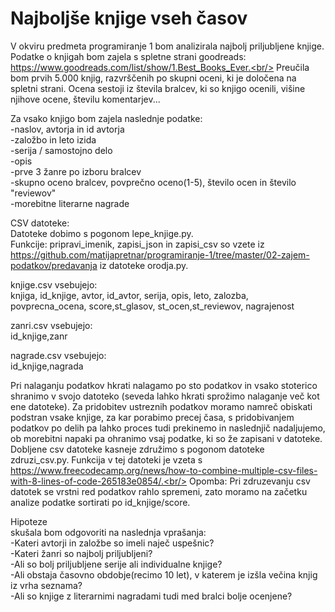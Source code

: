 # Najboljše knjige vseh časov

V okviru predmeta programiranje 1 bom analizirala najbolj priljubljene knjige.<br/>
Podatke o knjigah bom zajela s spletne strani goodreads: https://www.goodreads.com/list/show/1.Best_Books_Ever.<br/> Preučila bom prvih 5.000 knjig, razvrščenih po skupni oceni, ki je določena na spletni strani. Ocena sestoji iz števila bralcev, ki so knjigo ocenili, višine njihove ocene, številu komentarjev...

Za vsako knjigo bom zajela naslednje podatke:<br/>
-naslov, avtorja in id avtorja<br/>
-založbo in leto izida<br/>
-serija / samostojno delo<br/>
-opis<br/>
-prve 3 žanre po izboru bralcev<br/>
-skupno oceno bralcev, povprečno oceno(1-5), število ocen in število "reviewov"<br/>
-morebitne literarne nagrade<br/>

CSV datoteke:<br/>
Datoteke dobimo s pogonom lepe_knjige.py.<br/>
Funkcije: pripravi_imenik, zapisi_json in zapisi_csv so vzete iz https://github.com/matijapretnar/programiranje-1/tree/master/02-zajem-podatkov/predavanja iz datoteke orodja.py.

knjige.csv vsebujejo:<br/>
knjiga, id_knjige, avtor, id_avtor, serija, opis, leto, zalozba, povprecna_ocena, score,st_glasov, st_ocen,st_reviewov, nagrajenost<br/>

zanri.csv vsebujejo:<br/>
id_knjige,zanr<br/>

nagrade.csv vsebujejo:<br/>
id_knjige,nagrada<br/>

Pri nalaganju podatkov hkrati nalagamo po sto podatkov in vsako stoterico shranimo v svojo datoteko (seveda lahko hkrati sprožimo nalaganje več kot ene datoteke). Za pridobitev ustreznih podatkov moramo namreč obiskati podstran vsake knjige, za kar porabimo precej časa, s pridobivanjem podatkov po delih pa lahko proces tudi prekinemo in naslednjič nadaljujemo, ob morebitni napaki pa ohranimo vsaj podatke, ki so že zapisani v datoteke. Dobljene csv datoteke kasneje združimo s pogonom datoteke zdruzi_csv.py. Funkcija v tej datoteki je vzeta s https://www.freecodecamp.org/news/how-to-combine-multiple-csv-files-with-8-lines-of-code-265183e0854/.<br/>
Opomba: Pri zdruzevanju csv datotek se vrstni red podatkov rahlo spremeni, zato moramo na začetku analize podatke sortirati po id_knjige/score.


Hipoteze<br/>
skušala bom odgovoriti na naslednja vprašanja:<br/>
-Kateri avtorji in založbe so imeli naječ uspešnic?<br/>
-Kateri žanri so najbolj priljubljeni?<br/>
-Ali so bolj priljubljene serije ali individualne knjige?<br/>
-Ali obstaja časovno obdobje(recimo 10 let), v katerem je izšla večina knjig iz vrha seznama?<br/>
-Ali so knjige z literarnimi nagradami tudi med bralci bolje ocenjene?<br/>
